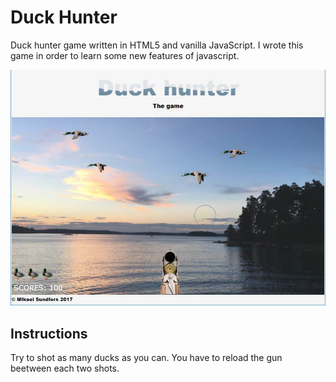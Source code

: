 # Duck Hunter
Duck hunter game written in HTML5 and vanilla JavaScript. I wrote this game in order to learn some new features of javascript.

![Screenshot](readme.jpg)

## Instructions
Try to shot as many ducks as you can. You have to reload the gun beetween each two shots.
